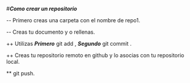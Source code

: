 #***Como crear un repositorio***

-- Primero creas una carpeta con el nombre de repo1.

-- Creas tu documento y o rellenas.

++ Utilizas ***Primero*** git add <!-- git add. por si quieres hacer un add de todos los ficheros -->, ***Segundo*** git commit <!-- Si quieres ver el historial de commits git log -->.

++ Creas tu repositorio remoto en github y lo asocias con tu repositorio local.

** git push.


